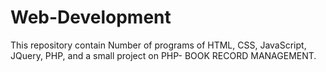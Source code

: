 # Web-Development
This repository contain Number of programs of HTML, CSS, JavaScript, JQuery, PHP, and a small project on PHP- BOOK RECORD MANAGEMENT.

